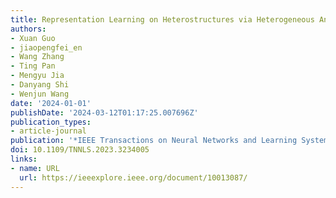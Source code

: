 ```yaml
---
title: Representation Learning on Heterostructures via Heterogeneous Anonymous Walks
authors:
- Xuan Guo
- jiaopengfei_en
- Wang Zhang
- Ting Pan
- Mengyu Jia
- Danyang Shi
- Wenjun Wang
date: '2024-01-01'
publishDate: '2024-03-12T01:17:25.007696Z'
publication_types:
- article-journal
publication: '*IEEE Transactions on Neural Networks and Learning Systems*'
doi: 10.1109/TNNLS.2023.3234005
links:
- name: URL
  url: https://ieeexplore.ieee.org/document/10013087/
---
```

